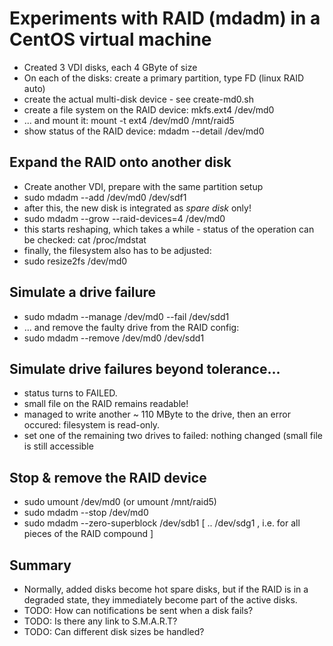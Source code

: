 Experiments with RAID (mdadm) in a CentOS virtual machine
=========================================================

* Created 3 VDI disks, each 4 GByte of size
* On each of the disks: create a primary partition, type FD (linux RAID auto)
* create the actual multi-disk device - see create-md0.sh
* create a file system on the RAID device: mkfs.ext4 /dev/md0
* ... and mount it: mount -t ext4 /dev/md0 /mnt/raid5
* show status of the RAID device: mdadm --detail /dev/md0

## Expand the RAID onto another disk
* Create another VDI, prepare with the same partition setup
* sudo mdadm --add /dev/md0 /dev/sdf1
* after this, the new disk is integrated as *spare disk* only!
* sudo mdadm --grow --raid-devices=4 /dev/md0
* this starts reshaping, which takes a while - status of the operation can
  be checked: cat /proc/mdstat
* finally, the filesystem also has to be adjusted:
* sudo resize2fs /dev/md0

## Simulate a drive failure
* sudo mdadm --manage /dev/md0 --fail /dev/sdd1
* ... and remove the faulty drive from the RAID config:
* sudo mdadm --remove /dev/md0 /dev/sdd1

## Simulate drive failures beyond tolerance...
* status turns to FAILED.
* small file on the RAID remains readable!
* managed to write another ~ 110 MByte to the drive, then an error occured: filesystem is read-only.
* set one of the remaining two drives to failed: nothing changed (small file is still accessible

## Stop & remove the RAID device
* sudo umount /dev/md0 (or umount /mnt/raid5)
* sudo mdadm --stop /dev/md0
* sudo mdadm --zero-superblock /dev/sdb1 [ .. /dev/sdg1 , i.e. for all pieces of the RAID compound ]

## Summary
* Normally, added disks become hot spare disks, but if the RAID is in a degraded state, they immediately become part of the active disks.
* TODO: How can notifications be sent when a disk fails?
* TODO: Is there any link to S.M.A.R.T?
* TODO: Can different disk sizes be handled?
